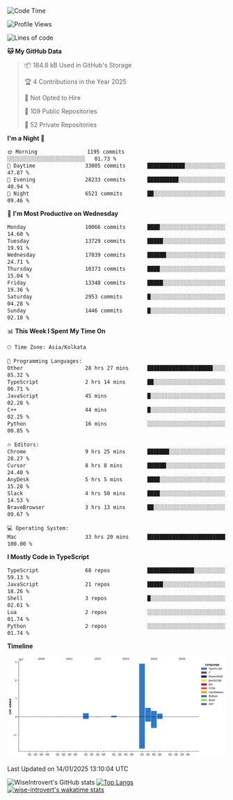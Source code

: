 <!--START_SECTION:waka-->
![Code Time](http://img.shields.io/badge/Code%20Time-2%2C121%20hrs%2027%20mins-blue)

![Profile Views](http://img.shields.io/badge/Profile%20Views-0-blue)

![Lines of code](https://img.shields.io/badge/From%20Hello%20World%20I%27ve%20Written-41.9%20million%20lines%20of%20code-blue)

**🐱 My GitHub Data** 

> 📦 184.8 kB Used in GitHub's Storage 
 > 
> 🏆 4 Contributions in the Year 2025
 > 
> 🚫 Not Opted to Hire
 > 
> 📜 109 Public Repositories 
 > 
> 🔑 52 Private Repositories 
 > 
**I'm a Night 🦉** 

```text
🌞 Morning                1195 commits        ░░░░░░░░░░░░░░░░░░░░░░░░░   01.73 % 
🌆 Daytime                33005 commits       ████████████░░░░░░░░░░░░░   47.87 % 
🌃 Evening                28233 commits       ██████████░░░░░░░░░░░░░░░   40.94 % 
🌙 Night                  6521 commits        ██░░░░░░░░░░░░░░░░░░░░░░░   09.46 % 
```
📅 **I'm Most Productive on Wednesday** 

```text
Monday                   10066 commits       ████░░░░░░░░░░░░░░░░░░░░░   14.60 % 
Tuesday                  13729 commits       █████░░░░░░░░░░░░░░░░░░░░   19.91 % 
Wednesday                17039 commits       ██████░░░░░░░░░░░░░░░░░░░   24.71 % 
Thursday                 10373 commits       ████░░░░░░░░░░░░░░░░░░░░░   15.04 % 
Friday                   13348 commits       █████░░░░░░░░░░░░░░░░░░░░   19.36 % 
Saturday                 2953 commits        █░░░░░░░░░░░░░░░░░░░░░░░░   04.28 % 
Sunday                   1446 commits        █░░░░░░░░░░░░░░░░░░░░░░░░   02.10 % 
```


📊 **This Week I Spent My Time On** 

```text
🕑︎ Time Zone: Asia/Kolkata

💬 Programming Languages: 
Other                    28 hrs 27 mins      █████████████████████░░░░   85.32 % 
TypeScript               2 hrs 14 mins       ██░░░░░░░░░░░░░░░░░░░░░░░   06.71 % 
JavaScript               45 mins             █░░░░░░░░░░░░░░░░░░░░░░░░   02.28 % 
C++                      44 mins             █░░░░░░░░░░░░░░░░░░░░░░░░   02.25 % 
Python                   16 mins             ░░░░░░░░░░░░░░░░░░░░░░░░░   00.85 % 

🔥 Editors: 
Chrome                   9 hrs 25 mins       ███████░░░░░░░░░░░░░░░░░░   28.27 % 
Cursor                   8 hrs 8 mins        ██████░░░░░░░░░░░░░░░░░░░   24.40 % 
AnyDesk                  5 hrs 5 mins        ████░░░░░░░░░░░░░░░░░░░░░   15.28 % 
Slack                    4 hrs 50 mins       ████░░░░░░░░░░░░░░░░░░░░░   14.53 % 
BraveBrowser             3 hrs 13 mins       ██░░░░░░░░░░░░░░░░░░░░░░░   09.67 % 

💻 Operating System: 
Mac                      33 hrs 20 mins      █████████████████████████   100.00 % 
```

**I Mostly Code in TypeScript** 

```text
TypeScript               68 repos            ███████████████░░░░░░░░░░   59.13 % 
JavaScript               21 repos            █████░░░░░░░░░░░░░░░░░░░░   18.26 % 
Shell                    3 repos             █░░░░░░░░░░░░░░░░░░░░░░░░   02.61 % 
Lua                      2 repos             ░░░░░░░░░░░░░░░░░░░░░░░░░   01.74 % 
Python                   2 repos             ░░░░░░░░░░░░░░░░░░░░░░░░░   01.74 % 
```



**Timeline**

![Lines of Code chart](https://raw.githubusercontent.com/wise-introvert/wise-introvert/master/assets/bar_graph.png)


 Last Updated on 14/01/2025 13:10:04 UTC
<!--END_SECTION:waka-->

![WiseIntrovert's GitHub stats](https://github-readme-stats.vercel.app/api?username=wise-introvert&count_private=true&show_icons=true)
[![Top Langs](https://github-readme-stats.vercel.app/api/top-langs/?username=wise-introvert&langs_count=10)](https://github.com/anuraghazra/github-readme-stats)
[![wise-introvert's wakatime stats](https://github-readme-stats.vercel.app/api/wakatime?username=wiseintrovert)](https://github.com/anuraghazra/github-readme-stats)
